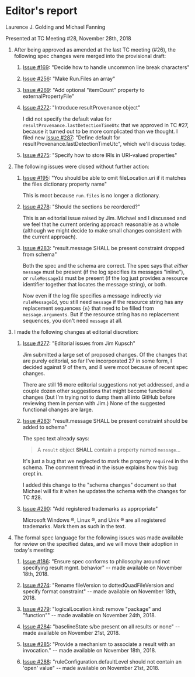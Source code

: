 # Editor's report

Laurence J. Golding and Michael Fanning

Presented at TC Meeting #28, November 28th, 2018

1. After being approved as amended at the last TC meeting (#26), the following spec changes were merged into the provisional draft:

    1. [Issue #169](https://github.com/oasis-tcs/sarif-spec/issues/169): "Decide how to handle uncommon line break characters"

    1. [Issue #256](https://github.com/oasis-tcs/sarif-spec/issues/256): "Make Run.Files an array"

    1. [Issue #269](https://github.com/oasis-tcs/sarif-spec/issues/269): "Add optional "itemCount" property to externalPropertyFile"

    1. [Issue #272](https://github.com/oasis-tcs/sarif-spec/issues/272): "Introduce resultProvenance object"

        I did not specify the default value for `resultProvenance.lastDetectionTimeUtc` that we approved in TC #27,
    because it turned out to be more complicated than we thought.
    I filed new [Issue #287](https://github.com/oasis-tcs/sarif-spec/issues/287): "Define default for resultProvenance.lastDetectionTimeUtc",
    which we'll discuss today.

    1. [Issue #275](https://github.com/oasis-tcs/sarif-spec/issues/275): "Specify how to store IRIs in URI-valued properties"

1. The following issues were closed without further action:

    1. [Issue #195](https://github.com/oasis-tcs/sarif-spec/issues/195): "You should be able to omit fileLocation.uri if it matches the files dictionary property name"

        This is moot because `run.files` is no longer a dictionary.

    1. [Issue #278](https://github.com/oasis-tcs/sarif-spec/issues/278): "Should the sections be reordered?"

        This is an editorial issue raised by Jim. Michael and I discussed and we feel that he current ordering approach reasonable as a whole (although we might decide to make small changes consistent with the current approach).

    1. [Issue #283](https://github.com/oasis-tcs/sarif-spec/issues/283): "result.message SHALL be present constraint dropped from schema"

        Both the spec and the schema are correct. The spec says that _either_ `message` must be present (if the log specifies its messages "inline"), _or_ `ruleMessageId` must be present (if the log just provides a resource identifier together that locates the message string), or both.

        Now even if the log file specifies a message indirectly _via_ `ruleMessageId`, you still need `message` if the resource string has any replacement sequences `{n}` that need to be filled from `message.arguments`. But if the resource string has no replacement sequences, you don't need `message` at all.

1. I made the following changes at editorial discretion:

    1. [Issue #277](https://github.com/oasis-tcs/sarif-spec/issues/277): "Editorial issues from Jim Kupsch"

        Jim submitted a large set of proposed changes. Of the changes that are purely editorial, so far I've incorporated 27 in some form, I decided against 9 of them, and 8 were moot because of recent spec changes.

        There are still 16 more editorial suggestions not yet addressed, and a couple dozen other suggestions that might become
    functional changes (but I'm trying not to dump them all into GitHub before reviewing them in person with Jim.) None of the suggested functional changes are large.

    1. [Issue #283](https://github.com/oasis-tcs/sarif-spec/issues/283): "result.message SHALL be present constraint should be added to schema"

        The spec text already says:

        > A `result` object **SHALL** contain a property named `message`...

        It's just a bug that we neglected to mark the property `required` in the schema. The comment thread in the issue explains how this bug crept in.

        I added this change to the "schema changes" document so that Michael will fix it when he updates the schema with the changes for TC <span>#</span>28.

    1. [Issue #290](https://github.com/oasis-tcs/sarif-spec/issues/290): "Add registered trademarks as appropriate"

        Microsoft Windows &reg;, Linux &reg;, and Unix &reg; are all registered trademarks. Mark them as such in the text.

1. The formal spec language for the following issues was made available for review on the specified dates, and we will move their adoption in today's meeting:

    1. [Issue #186](https://github.com/oasis-tcs/sarif-spec/issues/186): "Ensure spec conforms to philosophy around not specifying result mgmt. behavior" -- made available on November 18th, 2018.

    1. [Issue #274](https://github.com/oasis-tcs/sarif-spec/issues/274): "Rename fileVersion to dottedQuadFileVersion and specify format constraint" -- made available on November 18th, 2018.

    1. [Issue #279](https://github.com/oasis-tcs/sarif-spec/issues/279): "logicalLocation.kind: remove "package" and "function"" -- made available on November 24th, 2018.

    1. [Issue #284](https://github.com/oasis-tcs/sarif-spec/issues/284): "baselineState s/be present on all results or none" -- made available on November 21st, 2018.

    1. [Issue #285](https://github.com/oasis-tcs/sarif-spec/issues/285): "Provide a mechanism to associate a result with an invocation." -- made available on November 18th, 2018.

    1. [Issue #288](https://github.com/oasis-tcs/sarif-spec/issues/288): "ruleConfiguration.defaultLevel should not contain an 'open' value" -- made available on November 21st, 2018.